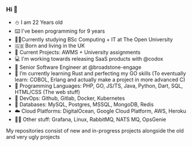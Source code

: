 ### Hi 👋
- ⛄ I am 22 Years old
- ⌨️ I've been programming for 9 years
- 👨‍🎓Currently studying BSc Computing + IT at The Open University 
- 🇬🇧 Born and living in the UK
- 🔭 Current Projects: AWMS + University assignments
- 💻 I'm working towards releasing SaaS products with @codox
- 🏢 Senior Software Engineer at @broadstone-engage
- 🌱 I’m currently learning Rust and perfecting my GO skills (To eventually learn: COBOL, Erlang and actually make a project in more advanced C)
- 📖 Programming Languages: PHP, GO, JS/TS, Java, Python, Dart, SQL, HTML/CSS (The web stuff)
- 📩 DevOps: Github, Gitlab, Docker, Kubernetes
- 💾 Databases: MySQL, Postgres, MSSQL, MongoDB, Redis
- ☁️ Cloud Platforms: DigitalOcean, Google Cloud Platform, AWS, Heroku
- 🤷‍♂️ Other stuff: Grafana, Linux, RabbitMQ, NATS MQ, OpsGenie


My repositories consist of new and in-progress projects alongside the old and very ugly projects 
